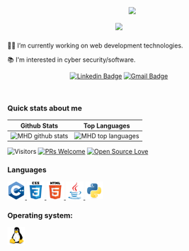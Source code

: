 <img align='right' src="https://media.giphy.com/media/M9gbBd9nbDrOTu1Mqx/giphy.gif" width="230"></a>


<h1 align="center">
  <a href="https://git.io/typing-svg">
    <img src="https://readme-typing-svg.herokuapp.com/?lines=Hello,+World!+👋;I'm+Muhammed+Khalifa....;Welcome+to+my+GitHub!&center=true&size=30">
  </a>
</h1>

 👨‍💻 I’m currently working on web development technologies.
 
 📚 I'm interested in cyber security/software.
 
 <div align="center">

  [![Linkedin Badge](https://img.shields.io/badge/-mhd-blue?style=flat-square&logo=Linkedin&logoColor=white&link=https:https://www.linkedin.com/in/mhd-khalifa-221808211/)](https://www.linkedin.com/in/mhd-khalifa-221808211/)
  [![Gmail Badge](https://img.shields.io/badge/-rootkh1@gmail.com-c14438?style=flat-square&logo=Gmail&logoColor=white&link=mailto:rootkh1@gmail.com)](mailto:rootkh1@gmail.com)
</div>
<br>
 
 








### Quick stats about me
| Github Stats | Top Languages |
| --- | --- |
| ![MHD github stats](https://github-readme-stats.vercel.app/api?username=rootkh&show_icons=true&title_color=f6c32c&icon_color=f6c32c&text_color=9f9f9f&bg_color=151515&count_private=true) | ![MHD top languages](https://github-readme-stats.vercel.app/api/top-langs/?username=rootkh&show_icons=true&title_color=f6c32c&icon_color=f6c32c&text_color=9f9f9f&bg_color=151515&count_private=true&layout=compact) |


![Visitors](https://visitor-badge.glitch.me/badge?page_id=syrashid.syrashid) [![PRs Welcome](https://img.shields.io/badge/PRs-welcome-brightgreen.svg?style=flat&logo=github)](https://github.com/rootkh) [![Open Source Love](https://badges.frapsoft.com/os/v2/open-source.svg?v=103)](https://github.com/rootkh)










<h3 align="left">Languages</h3>
<p align="left"> <a href="https://www.w3schools.com/cpp/" target="_blank" rel="noreferrer"> <img src="https://raw.githubusercontent.com/devicons/devicon/master/icons/cplusplus/cplusplus-original.svg" alt="cplusplus" width="40" height="40"/> </a> <a href="https://www.w3schools.com/css/" target="_blank" rel="noreferrer"> <img src="https://raw.githubusercontent.com/devicons/devicon/master/icons/css3/css3-original-wordmark.svg" alt="css3" width="40" height="40"/> </a> <a href="https://www.w3.org/html/" target="_blank" rel="noreferrer"> <img src="https://raw.githubusercontent.com/devicons/devicon/master/icons/html5/html5-original-wordmark.svg" alt="html5" width="40" height="40"/> </a> <a href="https://www.java.com" target="_blank" rel="noreferrer"> <img src="https://raw.githubusercontent.com/devicons/devicon/master/icons/java/java-original.svg" alt="java" width="40" height="40"/> </a> <a href="https://www.python.org" target="_blank" rel="noreferrer"> <img src="https://raw.githubusercontent.com/devicons/devicon/master/icons/python/python-original.svg" alt="python" width="40" height="40"/> </a> </p>


<h3 align="left">Operating system:</h3>
<p align="left"> <a href="https://www.linux.org/" target="_blank" rel="noreferrer"> <img src="https://raw.githubusercontent.com/devicons/devicon/master/icons/linux/linux-original.svg" alt="linux" width="40" height="40"/> </a> </p>








 




